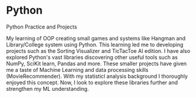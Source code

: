 # Python
Python Practice and Projects


My learning of OOP creating small games and systems like Hangman and Library/College system using Python. 
This learning led me to developing projects such as the Sorting Visualizer and TicTacToe AI edition.
I have also explored Python's vast libraries discovering other useful tools such as NumPy, SciKit learn, Pandas and more. These smaller projects have given me a taste 
of Machine Learning and data processing skills (MovieRecommender). With my statisticl analysis background I thoroughly enjoyed this concept. Now, I look to explore these libraries further and strengthen my ML understanding.
